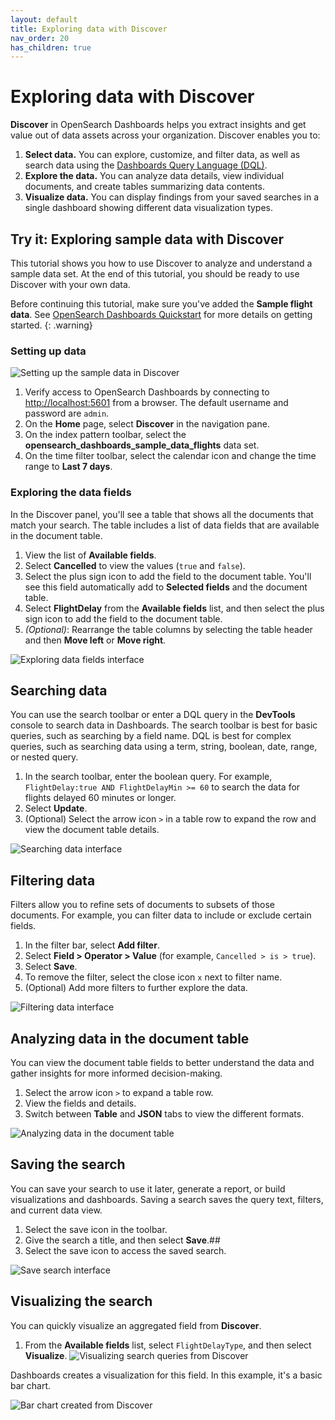 ```yaml
---
layout: default
title: Exploring data with Discover
nav_order: 20
has_children: true
---
```


# Exploring data with Discover 

**Discover** in OpenSearch Dashboards helps you extract insights and get value out of data assets across your organization. Discover enables you to:

1. **Select data.** You can explore, customize, and filter data, as well as search data using the [Dashboards Query Language (DQL)]({{site.url}}{{site.baseurl}}/dashboards/dql/).
2. **Explore the data.** You can analyze data details, view individual documents, and create tables summarizing data contents.
3. **Visualize data.** You can display findings from your saved searches in a single dashboard showing different data visualization types.

## Try it: Exploring sample data with Discover

This tutorial shows you how to use Discover to analyze and understand a sample data set. At the end of this tutorial, you should be ready to use Discover with your own data.

Before continuing this tutorial, make sure you've added the **Sample flight data**. See [OpenSearch Dashboards Quickstart]() for more details on getting started.
{: .warning}
### Setting up data

![Setting up the sample data in Discover]({{site.url}}{{site.baseurl}}/images/discover-setting-up-data.gif)

1. Verify access to OpenSearch Dashboards by connecting to [http://localhost:5601](http://localhost:5601) from a browser. The default username and password are `admin`. 
2. On the **Home** page, select **Discover** in the navigation pane.
3. On the index pattern toolbar, select the **opensearch_dashboards_sample_data_flights** data set.
4. On the time filter toolbar, select the calendar icon and change the time range to **Last 7 days**.

### Exploring the data fields

In the Discover panel, you'll see a table that shows all the documents that match your search. The table includes a list of data fields that are available in the document table.

1. View the list of **Available fields**.
2. Select **Cancelled** to view the values (`true` and `false`).
3. Select the plus sign icon to add the field to the document table. You'll see this field automatically add to **Selected fields** and the document table.  
4. Select **FlightDelay** from the **Available fields** list, and then select the plus sign icon to add the field to the document table.
5. *(Optional)*: Rearrange the table columns by selecting the table header and then **Move left** or **Move right**.

![Exploring data fields interface]({{site.url}}{{site.baseurl}}/images/discover-data-fields.png)

## Searching data

You can use the search toolbar or enter a DQL query in the **DevTools** console to search data in Dashboards. The search toolbar is best for basic queries, such as searching by a field name. DQL is best for complex queries, such as searching data using a term, string, boolean, date, range, or nested query.

1. In the search toolbar, enter the boolean query. For example, `FlightDelay:true AND FlightDelayMin >= 60` to search the data for flights delayed 60 minutes or longer.
1. Select **Update**.
2. (Optional) Select the arrow icon `>` in a table row to expand the row and view the document table details.

![Searching data interface]({{site.url}}{{site.baseurl}}/images/discover-search.png)

## Filtering data

Filters allow you to refine sets of documents to subsets of those documents. For example, you can filter data to include or exclude certain fields.

1. In the filter bar, select **Add filter**.
1. Select **Field > Operator > Value** (for example, `Cancelled > is > true`).
1. Select **Save**.
1. To remove the filter, select the close icon `x` next to filter name.
1. (Optional) Add more filters to further explore the data.  

![Filtering data interface]({{site.url}}{{site.baseurl}}/images/discover-filter.png)

## Analyzing data in the document table

You can view the document table fields to better understand the data and gather insights for more informed decision-making. 

1. Select the arrow icon `>` to expand a table row.
1. View the fields and details.
1. Switch between **Table** and **JSON** tabs to view the different formats.  

![Analyzing data in the document table]({{site.url}}{{site.baseurl}}/images/discover-analyze.png)

## Saving the search

You can save your search to use it later, generate a report, or build visualizations and dashboards. Saving a search saves the query text, filters, and current data view.  

1. Select the save icon in the toolbar. 
1. Give the search a title, and then select **Save**.## 
1. Select the save icon to access the saved search. 

![Save search interface]({{site.url}}{{site.baseurl}}/images/discover-save.png)

## Visualizing the search

You can quickly visualize an aggregated field from **Discover**.

1. From the **Available fields** list, select `FlightDelayType`, and then select **Visualize**.
![Visualizing search queries from Discover]({{site.url}}{{site.baseurl}}/images/discover-visualize.png)

Dashboards creates a visualization for this field. In this example, it's a basic bar chart.

![Bar chart created from Discover]({{site.url}}{{site.baseurl}}/images/discover-visualize-2.png)